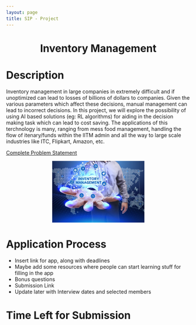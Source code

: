 ```yaml
---
layout: page
title: SIP - Project
---
```

<h1>
    <center>Inventory Management</center>
</h1>

# Description

Inventory management in large companies in extremely difficult and if unoptimized can lead to losses of billions of dollars to companies. Given the various parameters which affect these decisions, manual management can  lead to incorrect decisions. In this project, we will explore the possibility of using AI based solutions (eg: RL algorithms) for aiding in the decision making task which can lead to cost saving. The applications of this terchnology is many, ranging from mess food management, handling the flow of itenary/funds within the IITM admin and all the way to large scale industries like ITC, Flipkart, Amazon, etc. 

[Complete Problem Statement](https://docs.google.com/document/d/1MmMp1yISdtB8PTip8_hlukZH_QriEFVahRsdm7HDrts/)

<p align="center">
    <img src="./assets/images/inventory.jpg" width="50%">
</p>

# Application Process

- Insert link for app, along with deadlines 
- Maybe add some resources where people can start learning stuff for filling in the app
- Bonus questions
- Submission Link
- Update later with Interview dates and selected members

# Time Left for Submission
<div class="container">
    <div class="countdown-styled" data-date="May 2, 2021 23:59:59"></div>
</div>

